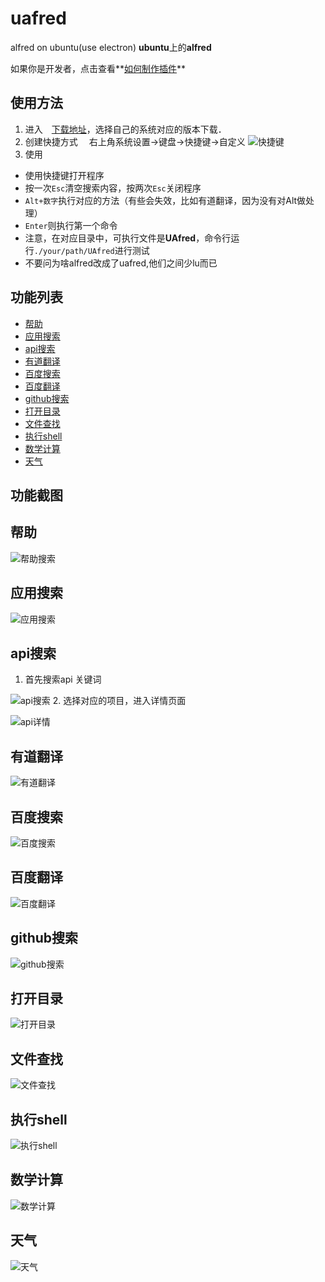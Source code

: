 # uafred
alfred on ubuntu(use electron)
**ubuntu**上的**alfred** 

如果你是开发者，点击查看**[如何制作插件](https://github.com/zhenyangze/uafred/blob/master/README_DEV.md)**

使用方法
----
1. 进入　[下载地址](https://github.com/zhenyangze/uafred/tree/master/download)，选择自己的系统对应的版本下载．
2. 创建快捷方式
　右上角系统设置->键盘->快捷键->自定义
  ![快捷键](https://github.com/zhenyangze/uafred/raw/master/screenshot/short.png)
3. 使用
  * 使用快捷键打开程序
  * 按一次`Esc`清空搜索内容，按两次`Esc`关闭程序
  * `Alt+数字`执行对应的方法（有些会失效，比如有道翻译，因为没有对Alt做处理）
  * `Enter`则执行第一个命令
  * 注意，在对应目录中，可执行文件是**UAfred**，命令行运行`./your/path/UAfred`进行测试
  * 不要问为啥alfred改成了uafred,他们之间少lu而已

## 功能列表
* [帮助](https://github.com/zhenyangze/uafred#帮助)
* [应用搜索](https://github.com/zhenyangze/uafred#应用搜索)
* [api搜索](https://github.com/zhenyangze/uafred#api搜索)
* [有道翻译](https://github.com/zhenyangze/uafred#有道翻译)
* [百度搜索](https://github.com/zhenyangze/uafred#百度搜索)
* [百度翻译](https://github.com/zhenyangze/uafred#百度翻译)
* [github搜索](https://github.com/zhenyangze/uafred#github搜索)
* [打开目录](https://github.com/zhenyangze/uafred#打开目录)
* [文件查找](https://github.com/zhenyangze/uafred#文件查找)
* [执行shell](https://github.com/zhenyangze/uafred#执行shell)
* [数学计算](https://github.com/zhenyangze/uafred#数学计算)
* [天气](https://github.com/zhenyangze/uafred#天气)

功能截图
----
## 帮助
![帮助搜索](https://github.com/zhenyangze/uafred/raw/master/screenshot/help.png)
## 应用搜索
![应用搜索](https://github.com/zhenyangze/uafred/raw/master/screenshot/app.png)
## api搜索
1. 首先搜索api 关键词

 ![api搜索](https://github.com/zhenyangze/uafred/raw/master/screenshot/api.png)
2. 选择对应的项目，进入详情页面

 ![api详情](https://github.com/zhenyangze/uafred/raw/master/screenshot/w3c.png)

## 有道翻译
![有道翻译](https://github.com/zhenyangze/uafred/raw/master/screenshot/yd.png)
## 百度搜索
![百度搜索](https://github.com/zhenyangze/uafred/raw/master/screenshot/bd.png)
## 百度翻译
![百度翻译](https://github.com/zhenyangze/uafred/raw/master/screenshot/bdfy.png)
## github搜索
![github搜索](https://github.com/zhenyangze/uafred/raw/master/screenshot/github.png)
## 打开目录
![打开目录](https://github.com/zhenyangze/uafred/raw/master/screenshot/cd.png)
## 文件查找
![文件查找](https://github.com/zhenyangze/uafred/raw/master/screenshot/find.png)
## 执行shell
![执行shell](https://github.com/zhenyangze/uafred/raw/master/screenshot/shell.png)
## 数学计算
![数学计算](https://github.com/zhenyangze/uafred/raw/master/screenshot/calc.png)
## 天气
![天气](https://github.com/zhenyangze/uafred/raw/master/screenshot/weather.png)
